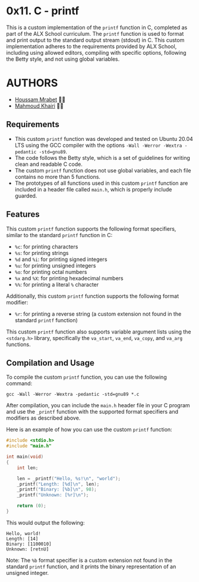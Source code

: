 # 0x11. C - printf

This is a custom implementation of the `printf` function in C, completed as part of the ALX School curriculum. The `printf` function is used to format and print output to the standard output stream (stdout) in C. This custom implementation adheres to the requirements provided by ALX School, including using allowed editors, compiling with specific options, following the Betty style, and not using global variables.

# AUTHORS

- [Houssam Mrabet](https://github.com/HoussamMrabet) 👨‍💻
- [Mahmoud Khairi](https://github.com/Mahmoud-Khairi) 👨‍💻

## Requirements

- This custom `printf` function was developed and tested on Ubuntu 20.04 LTS using the GCC compiler with the options `-Wall -Werror -Wextra -pedantic -std=gnu89`.
- The code follows the Betty style, which is a set of guidelines for writing clean and readable C code.
- The custom `printf` function does not use global variables, and each file contains no more than 5 functions.
- The prototypes of all functions used in this custom `printf` function are included in a header file called `main.h`, which is properly include guarded.

## Features

This custom `printf` function supports the following format specifiers, similar to the standard `printf` function in C:

- `%c`: for printing characters
- `%s`: for printing strings
- `%d` and `%i`: for printing signed integers
- `%u`: for printing unsigned integers
- `%o`: for printing octal numbers
- `%x` and `%X`: for printing hexadecimal numbers
- `%%`: for printing a literal `%` character

Additionally, this custom `printf` function supports the following format modifier:

- `%r`: for printing a reverse string (a custom extension not found in the standard `printf` function)

This custom `printf` function also supports variable argument lists using the `<stdarg.h>` library, specifically the `va_start`, `va_end`, `va_copy`, and `va_arg` functions.

## Compilation and Usage

To compile the custom `printf` function, you can use the following command:

```
gcc -Wall -Werror -Wextra -pedantic -std=gnu89 *.c
```

After compilation, you can include the `main.h` header file in your C program and use the `_printf` function with the supported format specifiers and modifiers as described above.

Here is an example of how you can use the custom `printf` function:

```c
#include <stdio.h>
#include "main.h"

int main(void)
{
    int len;

    len = _printf("Hello, %s!\n", "world");
    _printf("Length: [%d]\n", len);
    _printf("Binary: [%b]\n", 98);
    _printf("Unknown: [%r]\n");

    return (0);
}
```

This would output the following:

```
Hello, world!
Length: [14]
Binary: [1100010]
Unknown: [retnU]
```

Note: The `%b` format specifier is a custom extension not found in the standard `printf` function, and it prints the binary representation of an unsigned integer.